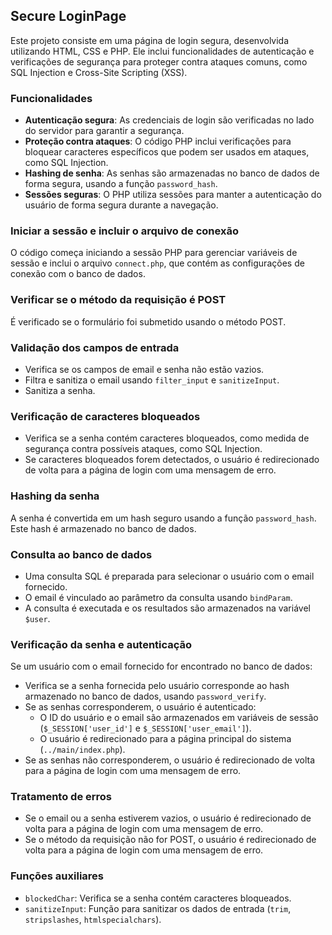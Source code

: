 ## Secure LoginPage

Este projeto consiste em uma página de login segura, desenvolvida utilizando HTML, CSS e PHP. Ele inclui funcionalidades de autenticação e verificações de segurança para proteger contra ataques comuns, como SQL Injection e Cross-Site Scripting (XSS).

### Funcionalidades

- **Autenticação segura**: As credenciais de login são verificadas no lado do servidor para garantir a segurança.
- **Proteção contra ataques**: O código PHP inclui verificações para bloquear caracteres específicos que podem ser usados em ataques, como SQL Injection.
- **Hashing de senha**: As senhas são armazenadas no banco de dados de forma segura, usando a função `password_hash`.
- **Sessões seguras**: O PHP utiliza sessões para manter a autenticação do usuário de forma segura durante a navegação.

### Iniciar a sessão e incluir o arquivo de conexão

O código começa iniciando a sessão PHP para gerenciar variáveis de sessão e inclui o arquivo `connect.php`, que contém as configurações de conexão com o banco de dados.

### Verificar se o método da requisição é POST

É verificado se o formulário foi submetido usando o método POST.

### Validação dos campos de entrada

- Verifica se os campos de email e senha não estão vazios.
- Filtra e sanitiza o email usando `filter_input` e `sanitizeInput`.
- Sanitiza a senha.

### Verificação de caracteres bloqueados

- Verifica se a senha contém caracteres bloqueados, como medida de segurança contra possíveis ataques, como SQL Injection.
- Se caracteres bloqueados forem detectados, o usuário é redirecionado de volta para a página de login com uma mensagem de erro.

### Hashing da senha

A senha é convertida em um hash seguro usando a função `password_hash`. Este hash é armazenado no banco de dados.

### Consulta ao banco de dados

- Uma consulta SQL é preparada para selecionar o usuário com o email fornecido.
- O email é vinculado ao parâmetro da consulta usando `bindParam`.
- A consulta é executada e os resultados são armazenados na variável `$user`.

### Verificação da senha e autenticação

Se um usuário com o email fornecido for encontrado no banco de dados:

- Verifica se a senha fornecida pelo usuário corresponde ao hash armazenado no banco de dados, usando `password_verify`.
- Se as senhas corresponderem, o usuário é autenticado:
  - O ID do usuário e o email são armazenados em variáveis de sessão (`$_SESSION['user_id']` e `$_SESSION['user_email']`).
  - O usuário é redirecionado para a página principal do sistema (`../main/index.php`).
- Se as senhas não corresponderem, o usuário é redirecionado de volta para a página de login com uma mensagem de erro.

### Tratamento de erros

- Se o email ou a senha estiverem vazios, o usuário é redirecionado de volta para a página de login com uma mensagem de erro.
- Se o método da requisição não for POST, o usuário é redirecionado de volta para a página de login com uma mensagem de erro.

### Funções auxiliares

- `blockedChar`: Verifica se a senha contém caracteres bloqueados.
- `sanitizeInput`: Função para sanitizar os dados de entrada (`trim`, `stripslashes`, `htmlspecialchars`).
